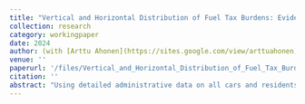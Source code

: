 ```yaml
---
title: "Vertical and Horizontal Distribution of Fuel Tax Burdens: Evidence from Odometer Records in Finland"
collection: research
category: workingpaper
date: 2024
author: (with [Arttu Ahonen](https://sites.google.com/view/arttuahonen))
venue: ''
paperurl: '/files/Vertical_and_Horizontal_Distribution_of_Fuel_Tax_Burdens_Evidence_from_Odometer_Records_in_Finland.pdf'
citation: ''
abstract: "Using detailed administrative data on all cars and residents in Finland, we analyze the distributional implications of Finnish motor fuel taxes both across and within income deciles. We measure fuel tax burdens as the share of household income spent on fuel taxes, and estimate household-level burdens using car-level data on odometer readings, fuel economy and car ownership. Finland has some of the highest fuel taxes in the world, allowing us to observe fuel consumption choices made in an environment with significant fuel costs. Contrary to common belief, we find that fuel taxes are not regressive among all households; instead, upper-middle income households bear the highest tax burdens. Fuel taxes are regressive only among the 67 percent of households that own a car, as car ownership is much less common in the lowest income deciles. Most of the variation in tax burdens, however, is found within rather than across income deciles. Differences across income deciles explain only 1.5 percent of the variation in fuel tax burdens. We find that households that are located outside city centers, have children, or include employed people face higher tax burdens within income deciles. While average fuel tax burdens across income deciles could easily be equalized by redistributing the tax revenue, the within-decile differences are nearly impossible to eliminate even with targeted transfers. This is because less than 50 percent of the overall variation in fuel taxes paid is explained by observable household characteristics."
---
```

